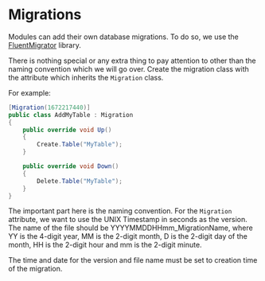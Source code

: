 # Migrations
Modules can add their own database migrations. To do so, we use the [FluentMigrator](https://fluentmigrator.github.io/) library.

There is nothing special or any extra thing to pay attention to other than the naming convention which we will go over. Create the migration class with the attribute which inherits the `Migration` class.

For example:

```csharp
[Migration(1672217440)]
public class AddMyTable : Migration
{
    public override void Up()
    {
        Create.Table("MyTable");
    }

    public override void Down()
    {
        Delete.Table("MyTable");
    }
}
```

The important part here is the naming convention. For the `Migration` attribute, we want to use the UNIX Timestamp in seconds as the version. The name of the file should be YYYYMMDDHHmm_MigrationName, where YY is the 4-digit year, MM is the 2-digit month, D is the 2-digit day of the month, HH is the 2-digit hour and mm is the 2-digit minute.

The time and date for the version and file name must be set to creation time of the migration.
